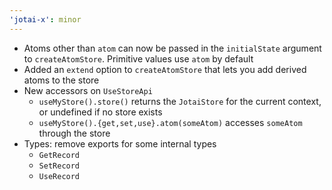 ```yaml
---
'jotai-x': minor
---
```


- Atoms other than `atom` can now be passed in the `initialState` argument to `createAtomStore`. Primitive values use `atom` by default
- Added an `extend` option to `createAtomStore` that lets you add derived atoms to the store
- New accessors on `UseStoreApi`
  - `useMyStore().store()` returns the `JotaiStore` for the current context, or undefined if no store exists
  - `useMyStore().{get,set,use}.atom(someAtom)` accesses `someAtom` through the store
- Types: remove exports for some internal types
  - `GetRecord`
  - `SetRecord`
  - `UseRecord`
